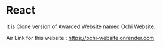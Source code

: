# React
It is Clone version of Awarded Website named Ochi Website..

Air Link for this website : https://ochi-website.onrender.com
